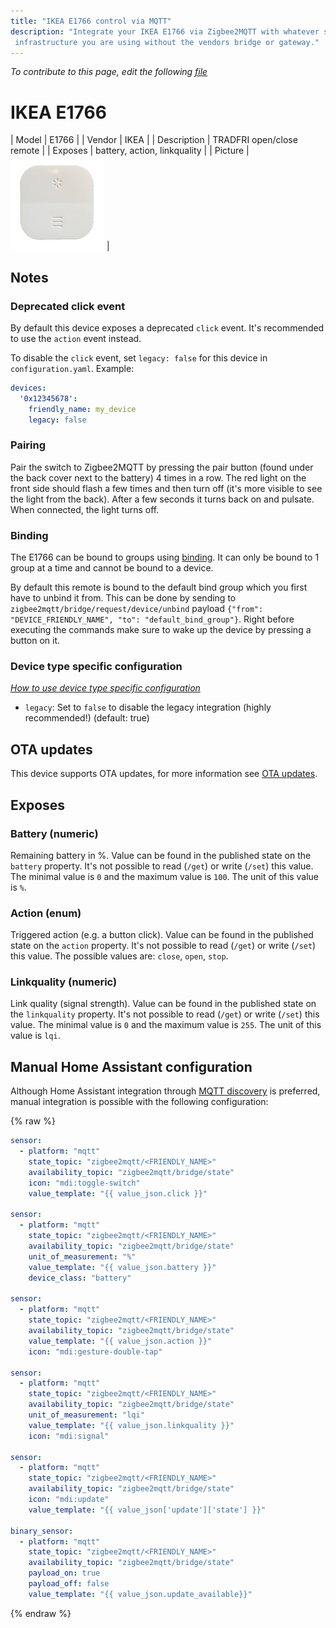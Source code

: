 ```yaml
---
title: "IKEA E1766 control via MQTT"
description: "Integrate your IKEA E1766 via Zigbee2MQTT with whatever smart home
 infrastructure you are using without the vendors bridge or gateway."
---
```


*To contribute to this page, edit the following
[file](https://github.com/Koenkk/zigbee2mqtt.io/blob/master/docs/devices/E1766.md)*

# IKEA E1766

| Model | E1766  |
| Vendor  | IKEA  |
| Description | TRADFRI open/close remote |
| Exposes | battery, action, linkquality |
| Picture | ![IKEA E1766](../images/devices/E1766.jpg) |

## Notes


### Deprecated click event
By default this device exposes a deprecated `click` event. It's recommended to use the `action` event instead.

To disable the `click` event, set `legacy: false` for this device in `configuration.yaml`. Example:

```yaml
devices:
  '0x12345678':
    friendly_name: my_device
    legacy: false
```


### Pairing
Pair the switch to Zigbee2MQTT by pressing the pair button (found under the back cover next to the battery)
4 times in a row. The red light on the front side should flash a few times and then turn off
(it's more visible to see the light from the back). After a few seconds it turns back on and pulsate.
When connected, the light turns off.

### Binding
The E1766 can be bound to groups using [binding](../information/binding).
It can only be bound to 1 group at a time and cannot be bound to a device.

By default this remote is bound to the default bind group which you first have to unbind it from.
This can be done by sending to `zigbee2mqtt/bridge/request/device/unbind` payload `{"from": "DEVICE_FRIENDLY_NAME", "to": "default_bind_group"}`.
Right before executing the commands make sure to wake up the device by pressing a button on it.

### Device type specific configuration
*[How to use device type specific configuration](../information/configuration.md)*

* `legacy`: Set to `false` to disable the legacy integration (highly recommended!) (default: true)


## OTA updates
This device supports OTA updates, for more information see [OTA updates](../information/ota_updates.md).


## Exposes

### Battery (numeric)
Remaining battery in %.
Value can be found in the published state on the `battery` property.
It's not possible to read (`/get`) or write (`/set`) this value.
The minimal value is `0` and the maximum value is `100`.
The unit of this value is `%`.

### Action (enum)
Triggered action (e.g. a button click).
Value can be found in the published state on the `action` property.
It's not possible to read (`/get`) or write (`/set`) this value.
The possible values are: `close`, `open`, `stop`.

### Linkquality (numeric)
Link quality (signal strength).
Value can be found in the published state on the `linkquality` property.
It's not possible to read (`/get`) or write (`/set`) this value.
The minimal value is `0` and the maximum value is `255`.
The unit of this value is `lqi`.

## Manual Home Assistant configuration
Although Home Assistant integration through [MQTT discovery](../integration/home_assistant) is preferred,
manual integration is possible with the following configuration:


{% raw %}
```yaml
sensor:
  - platform: "mqtt"
    state_topic: "zigbee2mqtt/<FRIENDLY_NAME>"
    availability_topic: "zigbee2mqtt/bridge/state"
    icon: "mdi:toggle-switch"
    value_template: "{{ value_json.click }}"

sensor:
  - platform: "mqtt"
    state_topic: "zigbee2mqtt/<FRIENDLY_NAME>"
    availability_topic: "zigbee2mqtt/bridge/state"
    unit_of_measurement: "%"
    value_template: "{{ value_json.battery }}"
    device_class: "battery"

sensor:
  - platform: "mqtt"
    state_topic: "zigbee2mqtt/<FRIENDLY_NAME>"
    availability_topic: "zigbee2mqtt/bridge/state"
    value_template: "{{ value_json.action }}"
    icon: "mdi:gesture-double-tap"

sensor:
  - platform: "mqtt"
    state_topic: "zigbee2mqtt/<FRIENDLY_NAME>"
    availability_topic: "zigbee2mqtt/bridge/state"
    unit_of_measurement: "lqi"
    value_template: "{{ value_json.linkquality }}"
    icon: "mdi:signal"

sensor:
  - platform: "mqtt"
    state_topic: "zigbee2mqtt/<FRIENDLY_NAME>"
    availability_topic: "zigbee2mqtt/bridge/state"
    icon: "mdi:update"
    value_template: "{{ value_json['update']['state'] }}"

binary_sensor:
  - platform: "mqtt"
    state_topic: "zigbee2mqtt/<FRIENDLY_NAME>"
    availability_topic: "zigbee2mqtt/bridge/state"
    payload_on: true
    payload_off: false
    value_template: "{{ value_json.update_available}}"
```
{% endraw %}


